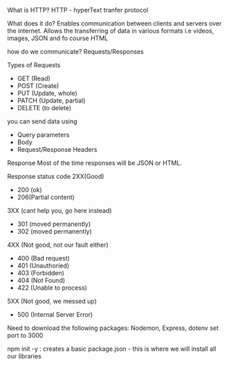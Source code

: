 What is HTTP?
 HTTP - hyperText tranfer protocol

 What does it do?
 Enables communication between clients and servers over the internet. Allows the transferring of data in various formats i.e videos, images, JSON and fo course HTML

 how do we communicate?
 Requests/Responses

 Types of Requests
 - GET (Read)
 - POST (Create)
 - PUT (Update, whole)
 - PATCH (Update, partial)
 - DELETE (to delete)

you can send data using 
- Query parameters
- Body
- Request/Response Headers

Response
Most of the time responses will be JSON or HTML. 

Response status code
2XX(Good)
- 200 (ok)
- 206(Partial content)

3XX (cant help you, go here instead)
- 301 (moved permanently)
- 302 (moved permanently)

4XX (Not good, not our fault either)
- 400 (Bad request)
- 401 (Unauthoried)
- 403 (Forbidden)
- 404 (Not Found)
- 422 (Unable to process)

5XX (Not good, we messed up)
- 500 (Internal Server Error)


Need to download the following packages:
Nodemon, Express, dotenv
set port to 3000

npm init -y :
 creates a basic package.json - this is where we will install all our libraries 

